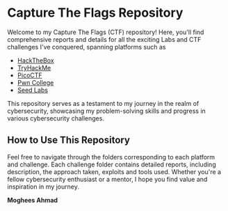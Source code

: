 # Capture The Flags Repository

Welcome to my Capture The Flags (CTF) repository! Here, you'll find comprehensive reports and details for all the exciting Labs and CTF challenges I've conquered, spanning platforms such as 

- [HackTheBox](https://app.hackthebox.com/profile/1169705)
- [TryHackMe](https://tryhackme.com/p/mogheesahmad244)
- [PicoCTF](https://play.picoctf.org/users/moghees244)
- [Pwn College](https://pwn.college/)
- [Seed Labs](https://seedsecuritylabs.org/)

This repository serves as a testament to my journey in the realm of cybersecurity, showcasing my problem-solving skills and progress in various cybersecurity challenges.

## How to Use This Repository

Feel free to navigate through the folders corresponding to each platform and challenge. Each challenge folder contains detailed reports, including description, the approach taken, exploits and tools used. Whether you're a fellow cybersecurity enthusiast or a mentor, I hope you find value and inspiration in my journey.

**Moghees Ahmad**
